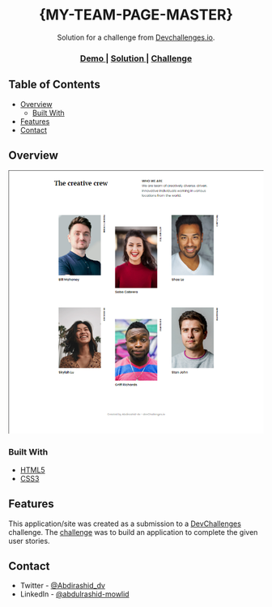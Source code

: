 <h1 align="center">{MY-TEAM-PAGE-MASTER}</h1>

<div align="center">
   Solution for a challenge from  <a href="http://devchallenges.io" target="_blank">Devchallenges.io</a>.
</div>

<div align="center">
  <h3>
    <a href="https://my-team-page-abdirashid-dv.vercel.app/">
      Demo
    </a>
    <span> | </span>
    <a href="https://github.com/Abdirashid-dv/my-team-page">
      Solution
    </a>
    <span> | </span>
    <a href="https://devchallenges.io/challenges/wBunSb7FPrIepJZAg0sY">
      Challenge
    </a>
  </h3>
</div>

## Table of Contents

- [Overview](#overview)
  - [Built With](#built-with)
- [Features](#features)
- [Contact](#contact)

## Overview

![screenshot](Screenshots/Screenshot%202023-03-18%20235307.png)

### Built With

- [HTML5](https://html.com/)
- [CSS3](https://css-tricks.com/)

## Features

This application/site was created as a submission to a [DevChallenges](https://devchallenges.io/challenges) challenge. The [challenge](https://devchallenges.io/challenges/wBunSb7FPrIepJZAg0sY) was to build an application to complete the given user stories.

## Contact

- Twitter - [@Abdirashid_dv](https://twitter.com/Abdirashid_dv)
- LinkedIn - [@abdulrashid-mowlid](https://www.linkedin.com/in/abdulrashid-mowlid-a1937915a/)
